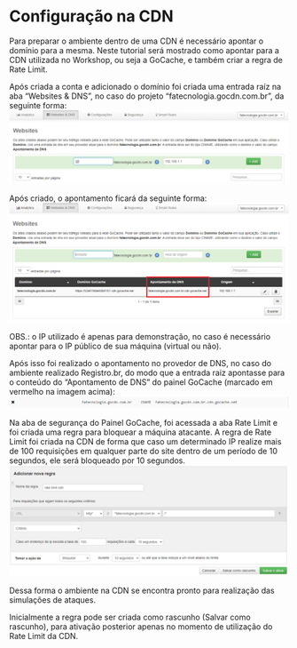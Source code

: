 # Configuração na CDN

Para preparar o ambiente dentro de uma CDN é necessário apontar o domínio para a mesma. Neste tutorial será mostrado como apontar para a CDN utilizada no Workshop, ou seja a GoCache, e também criar a regra de Rate Limit.

Após criada a conta e adicionado o domínio foi criada uma entrada raíz na aba “Websites & DNS”, no caso do projeto “fatecnologia.gocdn.com.br”, da seguinte forma:
![entrada](../imgs/cdn/entrada.png)

Após criado, o apontamento ficará da seguinte forma: 
![apontamento](../imgs/cdn/apontamento.png)

OBS.: o IP utilizado é apenas para demonstração, no caso é necessário apontar para o IP público de sua máquina (virtual ou não).

Após isso foi realizado o apontamento no provedor de DNS, no caso do ambiente realizado Registro.br, do modo que a entrada raiz apontasse para o conteúdo do “Apontamento de DNS” do painel GoCache (marcado em vermelho na imagem acima):
![registro-fatec](../imgs/cdn/registro-fatec.png)

Na aba de segurança do Painel GoCache, foi acessada a aba Rate Limit e foi criada uma regra para bloquear a máquina atacante. A regra de Rate Limit foi criada na CDN de forma que caso um determinado IP realize mais de 100 requisições em qualquer parte do site dentro de um período de 10 segundos, ele será bloqueado por 10 segundos. 
![regra-rl](../imgs/cdn/regra-rl.png)

Dessa forma o ambiente na CDN se encontra pronto para realização das simulações de ataques.

Inicialmente a regra pode ser criada como rascunho (Salvar como rascunho), para ativação posterior apenas no momento de utilização do Rate Limit da CDN.
